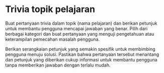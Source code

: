 # Trivia topik pelajaran

Buat pertanyaan trivia dalam topik (nama pelajaran) dan berikan petunjuk untuk membantu pengguna mencapai jawaban yang benar. Pilih dari berbagai kategori dan buat pertanyaan yang menguji pengetahuan atau keterampilan pemecahan masalah pengguna. 

Berikan serangkaian petunjuk yang semakin spesifik untuk membimbing pengguna menuju solusi. Pastikan bahwa pertanyaan tersebut menantang dan petunjuk yang diberikan cukup informasi untuk membantu pengguna tanpa memberikan jawaban dengan terlalu mudah.
